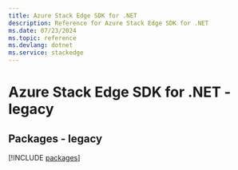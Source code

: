 ```yaml
---
title: Azure Stack Edge SDK for .NET
description: Reference for Azure Stack Edge SDK for .NET
ms.date: 07/23/2024
ms.topic: reference
ms.devlang: dotnet
ms.service: stackedge
---
```

# Azure Stack Edge SDK for .NET - legacy
## Packages - legacy
[!INCLUDE [packages](stack-edge-index.md)]